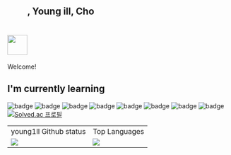 ## <img src="https://sethusenthil.com/SethuSenthil/assets/waving-hand.gif" height="45"/><span style="position: absolute; top: 13px;">, Young ill, Cho</span>

Welcome!

## I'm currently learning

![badge](https://img.shields.io/badge/Java-ED8B00?style=flat-square&logo=OpenJDK&logoColor=fff) 
![badge](https://img.shields.io/badge/Spring-6DB33F?style=flat-square&logo=Spring&logoColor=fff)
![badge](https://img.shields.io/badge/Python-276DC3?style=flat-square&logo=Python&logoColor=fff)
![badge](https://img.shields.io/badge/R-276DC3?style=flat-square&logo=r&logoColor=white)
![badge](https://img.shields.io/badge/MySQL-4479A1?style=flat-square&logo=mysql&logoColor=white) ![badge](https://img.shields.io/badge/MariaDB-003545?style=flat-square&logo=MariaDB&logoColor=white)
![badge](https://img.shields.io/badge/JavaScript-F7DF1E?style=flat-square&logo=javascript&logoColor=000)
![badge](https://img.shields.io/badge/react-0088CC?style=flat-square&logo=react&logoColor=white) [![Solved.ac 프로필](http://mazassumnida.wtf/api/mini/generate_badge?boj=y_kyul)](https://solved.ac/y_kyul)



<table>
    <tr align="center">
        <td>young1ll Github status</td>
        <td>Top Languages</td>
    </tr>
    <tr>
        <td>
            <img src="https://github-readme-stats.vercel.app/api?username=young1ll&show_icons=true&count_private=true&theme=transparent&hide_title=true&line_height=22" />
        </td>
        <td>
            <img src="https://github-readme-stats.vercel.app/api/top-langs/?username=young1ll&layout=compact">
        </td>
    </tr>
</table>
